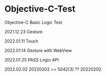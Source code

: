 # Objective-C-Test
Objective-C Basic Logic Test

2021.12.23 Gesture

2022.01.11 Touch

2022.01.14 Gesture with WebView

2022.01.25 PASS Login API

2022.02.02 20220202 == 5042(3) ?? 20220202
